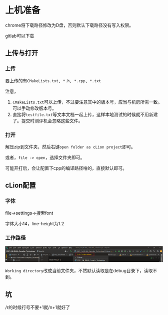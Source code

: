 # 上机准备

chrome将下载路径修改为D盘，否则默认下载路径没有写入权限。

gitlab可以下载

## 上传与打开

### 上传

要上传的有`CMakeLists.txt, *.h, *.cpp, *.txt`

注意，

1. `CMakeLists.txt`可以上传，不过要注意其中的版本号，应当与机房所需一致。可以手动修改版本号。
2. 直接将`testfile.txt`等文本文档一起上传，这样本地测试的时候就不用新建了。提交时测评机会忽略这些文件。

### 打开

解压zip到文件夹，然后右键`open folder as cLion project`即可。

或者，`file -> open`，选择文件夹即可。

可能开打后，会让配置下cpp的编译路径啥的，直接默认即可。

## cLion配置

### 字体

file->settings->搜索font

字体大小14，line-height为1.2

### 工作路径

![image-20211027230529410](img/configuration_settings.png)

`Working directory`改成当前文件夹，不然默认读取是在debug目录下，读取不到。

## 坑

/r的时候行号不要+1就/n+1就好了